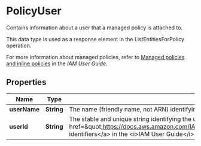 

# PolicyUser

<p>Contains information about a user that a managed policy is attached to.</p> <p>This data type is used as a response element in the <a>ListEntitiesForPolicy</a> operation. </p> <p>For more information about managed policies, refer to <a href=\"https://docs.aws.amazon.com/IAM/latest/UserGuide/policies-managed-vs-inline.html\">Managed policies and inline policies</a> in the <i>IAM User Guide</i>. </p>

## Properties

| Name | Type | Description | Notes |
|------------ | ------------- | ------------- | -------------|
|**userName** | **String** | The name (friendly name, not ARN) identifying the user. |  [optional] |
|**userId** | **String** | The stable and unique string identifying the user. For more information about IDs, see &lt;a href&#x3D;\&quot;https://docs.aws.amazon.com/IAM/latest/UserGuide/reference_identifiers.html\&quot;&gt;IAM identifiers&lt;/a&gt; in the &lt;i&gt;IAM User Guide&lt;/i&gt;. |  [optional] |



